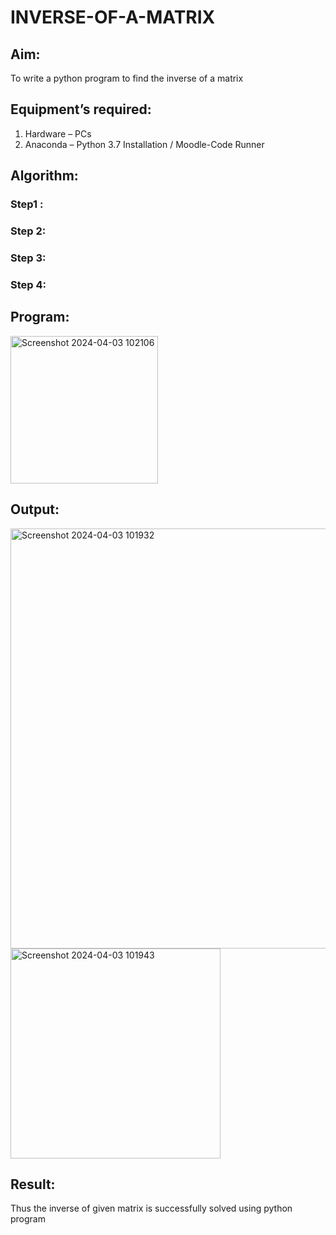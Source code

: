 # INVERSE-OF-A-MATRIX
## Aim:
To write a python program to find the inverse of a matrix
## Equipment’s required:
1. 	Hardware – PCs
2. 	Anaconda – Python 3.7 Installation / Moodle-Code Runner
## Algorithm:
### Step1 : 
### Step 2: 
### Step 3: 
### Step 4: 

## Program:
<img width="236" alt="Screenshot 2024-04-03 102106" src="https://github.com/SIVAmech123/INVERSE-OF-A-MATRIX/assets/151629067/5fd976a9-9fc9-4ef5-a392-865971057ab1">


## Output:

<img width="672" alt="Screenshot 2024-04-03 101932" src="https://github.com/SIVAmech123/INVERSE-OF-A-MATRIX/assets/151629067/04cea52f-f5c0-406f-96ae-3613d1fd86a6">





<img width="336" alt="Screenshot 2024-04-03 101943" src="https://github.com/SIVAmech123/INVERSE-OF-A-MATRIX/assets/151629067/fbe3f60d-662a-49b2-b6ea-bc60da03281d">






## Result:
Thus the inverse of given matrix is successfully solved using python program

